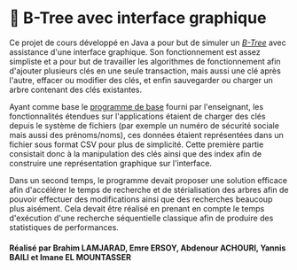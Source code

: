 # 🌳 B-Tree avec interface graphique

Ce projet de cours développé en Java a pour but de simuler un [*B-Tree*](https://fr.wikipedia.org/wiki/Arbre_B) avec assistance d'une interface graphique. Son fonctionnement est assez simpliste et a pour but de travailler les algorithmes de fonctionnement afin d'ajouter plusieurs clés en une seule transaction, mais aussi une clé après l'autre, effacer ou modifier des clés, et enfin sauvegarder ou charger un arbre contenant des clés existantes.

Ayant comme base le [programme de base](https://gitlab.com/fsgbd/b-tree/) fourni par l'enseignant, les fonctionnalités étendues sur l'applications étaient de charger des clés depuis le système de fichiers (par exemple un numéro de sécurité sociale mais aussi des prénoms/noms), ces données étaient représentées dans un fichier sous format CSV pour plus de simplicité. Cette première partie consistait donc à la manipulation des clés ainsi que des index afin de construire une représentation graphique sur l'interface.

Dans un second temps, le programme devait proposer une solution efficace afin d'accélérer le temps de recherche et de stérialisation des arbres afin de pouvoir effectuer des modifications ainsi que des recherches beaucoup plus aisément. Cela devait être réalisé en prenant en compte le temps d'exécution d'une recherche séquentielle classique afin de produire des statistiques de performances.

#### Réalisé par Brahim LAMJARAD, Emre ERSOY, Abdenour ACHOURI, Yannis BAILI et Imane EL MOUNTASSER
